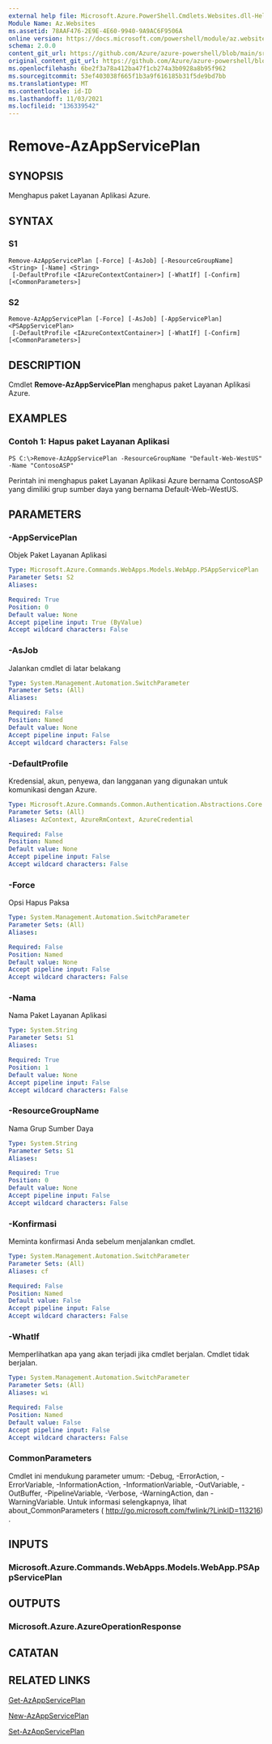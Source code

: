 ```yaml
---
external help file: Microsoft.Azure.PowerShell.Cmdlets.Websites.dll-Help.xml
Module Name: Az.Websites
ms.assetid: 78AAF476-2E9E-4E60-9940-9A9AC6F9506A
online version: https://docs.microsoft.com/powershell/module/az.websites/remove-azappserviceplan
schema: 2.0.0
content_git_url: https://github.com/Azure/azure-powershell/blob/main/src/Websites/Websites/help/Remove-AzAppServicePlan.md
original_content_git_url: https://github.com/Azure/azure-powershell/blob/main/src/Websites/Websites/help/Remove-AzAppServicePlan.md
ms.openlocfilehash: 6be2f3a78a412ba47f1cb274a3b0928a8b95f962
ms.sourcegitcommit: 53ef403038f665f1b3a9f616185b31f5de9bd7bb
ms.translationtype: MT
ms.contentlocale: id-ID
ms.lasthandoff: 11/03/2021
ms.locfileid: "136339542"
---
```

# Remove-AzAppServicePlan

## SYNOPSIS
Menghapus paket Layanan Aplikasi Azure.

## SYNTAX

### S1
```
Remove-AzAppServicePlan [-Force] [-AsJob] [-ResourceGroupName] <String> [-Name] <String>
 [-DefaultProfile <IAzureContextContainer>] [-WhatIf] [-Confirm] [<CommonParameters>]
```

### S2
```
Remove-AzAppServicePlan [-Force] [-AsJob] [-AppServicePlan] <PSAppServicePlan>
 [-DefaultProfile <IAzureContextContainer>] [-WhatIf] [-Confirm] [<CommonParameters>]
```

## DESCRIPTION
Cmdlet **Remove-AzAppServicePlan** menghapus paket Layanan Aplikasi Azure.

## EXAMPLES

### Contoh 1: Hapus paket Layanan Aplikasi
```
PS C:\>Remove-AzAppServicePlan -ResourceGroupName "Default-Web-WestUS" -Name "ContosoASP"
```

Perintah ini menghapus paket Layanan Aplikasi Azure bernama ContosoASP yang dimiliki grup sumber daya yang bernama Default-Web-WestUS.

## PARAMETERS

### -AppServicePlan
Objek Paket Layanan Aplikasi

```yaml
Type: Microsoft.Azure.Commands.WebApps.Models.WebApp.PSAppServicePlan
Parameter Sets: S2
Aliases:

Required: True
Position: 0
Default value: None
Accept pipeline input: True (ByValue)
Accept wildcard characters: False
```

### -AsJob
Jalankan cmdlet di latar belakang

```yaml
Type: System.Management.Automation.SwitchParameter
Parameter Sets: (All)
Aliases:

Required: False
Position: Named
Default value: None
Accept pipeline input: False
Accept wildcard characters: False
```

### -DefaultProfile
Kredensial, akun, penyewa, dan langganan yang digunakan untuk komunikasi dengan Azure.

```yaml
Type: Microsoft.Azure.Commands.Common.Authentication.Abstractions.Core.IAzureContextContainer
Parameter Sets: (All)
Aliases: AzContext, AzureRmContext, AzureCredential

Required: False
Position: Named
Default value: None
Accept pipeline input: False
Accept wildcard characters: False
```

### -Force
Opsi Hapus Paksa

```yaml
Type: System.Management.Automation.SwitchParameter
Parameter Sets: (All)
Aliases:

Required: False
Position: Named
Default value: None
Accept pipeline input: False
Accept wildcard characters: False
```

### -Nama
Nama Paket Layanan Aplikasi

```yaml
Type: System.String
Parameter Sets: S1
Aliases:

Required: True
Position: 1
Default value: None
Accept pipeline input: False
Accept wildcard characters: False
```

### -ResourceGroupName
Nama Grup Sumber Daya

```yaml
Type: System.String
Parameter Sets: S1
Aliases:

Required: True
Position: 0
Default value: None
Accept pipeline input: False
Accept wildcard characters: False
```

### -Konfirmasi
Meminta konfirmasi Anda sebelum menjalankan cmdlet.

```yaml
Type: System.Management.Automation.SwitchParameter
Parameter Sets: (All)
Aliases: cf

Required: False
Position: Named
Default value: False
Accept pipeline input: False
Accept wildcard characters: False
```

### -WhatIf
Memperlihatkan apa yang akan terjadi jika cmdlet berjalan.
Cmdlet tidak berjalan.

```yaml
Type: System.Management.Automation.SwitchParameter
Parameter Sets: (All)
Aliases: wi

Required: False
Position: Named
Default value: False
Accept pipeline input: False
Accept wildcard characters: False
```

### CommonParameters
Cmdlet ini mendukung parameter umum: -Debug, -ErrorAction, -ErrorVariable, -InformationAction, -InformationVariable, -OutVariable, -OutBuffer, -PipelineVariable, -Verbose, -WarningAction, dan -WarningVariable. Untuk informasi selengkapnya, lihat about_CommonParameters ( http://go.microsoft.com/fwlink/?LinkID=113216) .

## INPUTS

### Microsoft.Azure.Commands.WebApps.Models.WebApp.PSAppServicePlan

## OUTPUTS

### Microsoft.Azure.AzureOperationResponse

## CATATAN

## RELATED LINKS

[Get-AzAppServicePlan](./Get-AzAppServicePlan.md)

[New-AzAppServicePlan](./New-AzAppServicePlan.md)

[Set-AzAppServicePlan](./Set-AzAppServicePlan.md)



